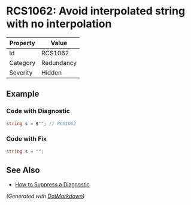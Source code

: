 # RCS1062: Avoid interpolated string with no interpolation

| Property | Value      |
| -------- | ---------- |
| Id       | RCS1062    |
| Category | Redundancy |
| Severity | Hidden     |

## Example

### Code with Diagnostic

```csharp
string s = $""; // RCS1062
```

### Code with Fix

```csharp
string s = "";
```

## See Also

* [How to Suppress a Diagnostic](../HowToConfigureAnalyzers.md#how-to-suppress-a-diagnostic)


*\(Generated with [DotMarkdown](http://github.com/JosefPihrt/DotMarkdown)\)*